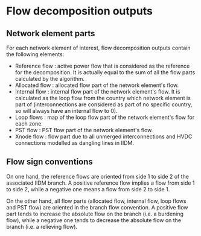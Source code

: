 # Flow decomposition outputs

## Network element parts

For each network element of interest, flow decomposition outputs contain the following elements:
- Reference flow : active power flow that is considered as the reference for the decomposition. It is actually equal
  to the sum of all the flow parts calculated by the algorithm.
- Allocated flow : allocated flow part of the network element's flow.
- Internal flow : internal flow part of the network element's flow. It is calculated as the loop flow from the country
  which network element is part of (interconnections are considered as part of no specific country, so will always have an internal flow to 0).
- Loop flows : map of the loop flow part of the network element's flow for each zone.
- PST flow : PST flow part of the network element's flow.
- Xnode flow : flow part due to all unmerged interconnections and HVDC connections modelled as dangling lines in IIDM.

## Flow sign conventions

On one hand, the reference flows are oriented from side 1 to side 2 of the associated IIDM branch. A positive reference flow implies
a flow from side 1 to side 2, while a negative one means a flow from side 2 to side 1.

On the other hand, all flow parts (allocated flow, internal flow, loop flows and PST flow) are oriented in the branch
flow convention. A positive flow part tends to increase the absolute flow on the branch (i.e. a burdening flow), while a
negative one tends to decrease the absolute flow on the branch (i.e. a relieving flow).

#